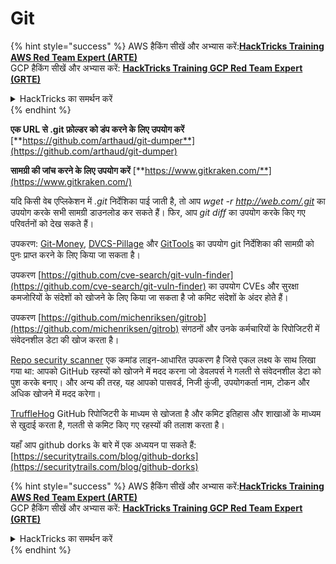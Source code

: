 # Git

{% hint style="success" %}
AWS हैकिंग सीखें और अभ्यास करें:<img src="/.gitbook/assets/arte.png" alt="" data-size="line">[**HackTricks Training AWS Red Team Expert (ARTE)**](https://training.hacktricks.xyz/courses/arte)<img src="/.gitbook/assets/arte.png" alt="" data-size="line">\
GCP हैकिंग सीखें और अभ्यास करें: <img src="/.gitbook/assets/grte.png" alt="" data-size="line">[**HackTricks Training GCP Red Team Expert (GRTE)**<img src="/.gitbook/assets/grte.png" alt="" data-size="line">](https://training.hacktricks.xyz/courses/grte)

<details>

<summary>HackTricks का समर्थन करें</summary>

* [**सदस्यता योजनाएँ**](https://github.com/sponsors/carlospolop) देखें!
* **💬 [**Discord समूह**](https://discord.gg/hRep4RUj7f) या [**टेलीग्राम समूह**](https://t.me/peass) में शामिल हों या **Twitter** 🐦 पर हमें **फॉलो** करें [**@hacktricks\_live**](https://twitter.com/hacktricks\_live)**.**
* **हैकिंग ट्रिक्स साझा करें और** [**HackTricks**](https://github.com/carlospolop/hacktricks) और [**HackTricks Cloud**](https://github.com/carlospolop/hacktricks-cloud) गिटहब रिपोजिटरी में PR सबमिट करें।

</details>
{% endhint %}

**एक URL से .git फ़ोल्डर को डंप करने के लिए उपयोग करें** [**https://github.com/arthaud/git-dumper**](https://github.com/arthaud/git-dumper)

**सामग्री की जांच करने के लिए उपयोग करें** [**https://www.gitkraken.com/**](https://www.gitkraken.com/) 

यदि किसी वेब एप्लिकेशन में _.git_ निर्देशिका पाई जाती है, तो आप _wget -r http://web.com/.git_ का उपयोग करके सभी सामग्री डाउनलोड कर सकते हैं। फिर, आप _git diff_ का उपयोग करके किए गए परिवर्तनों को देख सकते हैं।

उपकरण: [Git-Money](https://github.com/dnoiz1/git-money), [DVCS-Pillage](https://github.com/evilpacket/DVCS-Pillage) और [GitTools](https://github.com/internetwache/GitTools) का उपयोग git निर्देशिका की सामग्री को पुनः प्राप्त करने के लिए किया जा सकता है।

उपकरण [https://github.com/cve-search/git-vuln-finder](https://github.com/cve-search/git-vuln-finder) का उपयोग CVEs और सुरक्षा कमजोरियों के संदेशों को खोजने के लिए किया जा सकता है जो कमिट संदेशों के अंदर होते हैं।

उपकरण [https://github.com/michenriksen/gitrob](https://github.com/michenriksen/gitrob) संगठनों और उनके कर्मचारियों के रिपोजिटरी में संवेदनशील डेटा की खोज करता है।

[Repo security scanner](https://github.com/UKHomeOffice/repo-security-scanner) एक कमांड लाइन-आधारित उपकरण है जिसे एकल लक्ष्य के साथ लिखा गया था: आपको GitHub रहस्यों को खोजने में मदद करना जो डेवलपर्स ने गलती से संवेदनशील डेटा को पुश करके बनाए। और अन्य की तरह, यह आपको पासवर्ड, निजी कुंजी, उपयोगकर्ता नाम, टोकन और अधिक खोजने में मदद करेगा।

[TruffleHog](https://github.com/dxa4481/truffleHog) GitHub रिपोजिटरी के माध्यम से खोजता है और कमिट इतिहास और शाखाओं के माध्यम से खुदाई करता है, गलती से कमिट किए गए रहस्यों की तलाश करता है।

यहाँ आप github dorks के बारे में एक अध्ययन पा सकते हैं: [https://securitytrails.com/blog/github-dorks](https://securitytrails.com/blog/github-dorks)

{% hint style="success" %}
AWS हैकिंग सीखें और अभ्यास करें:<img src="/.gitbook/assets/arte.png" alt="" data-size="line">[**HackTricks Training AWS Red Team Expert (ARTE)**](https://training.hacktricks.xyz/courses/arte)<img src="/.gitbook/assets/arte.png" alt="" data-size="line">\
GCP हैकिंग सीखें और अभ्यास करें: <img src="/.gitbook/assets/grte.png" alt="" data-size="line">[**HackTricks Training GCP Red Team Expert (GRTE)**<img src="/.gitbook/assets/grte.png" alt="" data-size="line">](https://training.hacktricks.xyz/courses/grte)

<details>

<summary>HackTricks का समर्थन करें</summary>

* [**सदस्यता योजनाएँ**](https://github.com/sponsors/carlospolop) देखें!
* **💬 [**Discord समूह**](https://discord.gg/hRep4RUj7f) या [**टेलीग्राम समूह**](https://t.me/peass) में शामिल हों या **Twitter** 🐦 पर हमें **फॉलो** करें [**@hacktricks\_live**](https://twitter.com/hacktricks\_live)**.**
* **हैकिंग ट्रिक्स साझा करें और** [**HackTricks**](https://github.com/carlospolop/hacktricks) और [**HackTricks Cloud**](https://github.com/carlospolop/hacktricks-cloud) गिटहब रिपोजिटरी में PR सबमिट करें।

</details>
{% endhint %}
